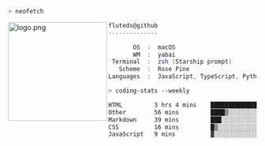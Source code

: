 ```zsh
> neofetch
```

<!--img align="left" src="https://github.com/fluteds.png" alt="logo.png" width="200"/>-->
<img align="left" src="https://external-content.duckduckgo.com/iu/?u=https%3A%2F%2F78.media.tumblr.com%2F975fca5f82161b190efdcaa05ffbd4ec%2Ftumblr_p6q6m9TJF01x3p3jmo1_500.png&f=1&nofb=1" alt="logo.png" width="200"/>

```csharp
fluteds@github
--------------

       OS  :  macOS
       WM  :  yabai
 Terminal  :  zsh (Starship prompt)  
   Scheme  :  Rose Pine  
Languages  :  JavaScript, TypeScript, Python, HTML, CSS  

```

```zsh
> coding-stats --weekly
```

<!--START_SECTION:waka-->

```txt
HTML         3 hrs 4 mins    ██████████████▒░░░░░░░░░░   57.04 %
Other        56 mins         ████▒░░░░░░░░░░░░░░░░░░░░   17.38 %
Markdown     39 mins         ███░░░░░░░░░░░░░░░░░░░░░░   12.10 %
CSS          16 mins         █▒░░░░░░░░░░░░░░░░░░░░░░░   05.15 %
JavaScript   9 mins          ▓░░░░░░░░░░░░░░░░░░░░░░░░   02.91 %
```

<!--END_SECTION:waka-->

